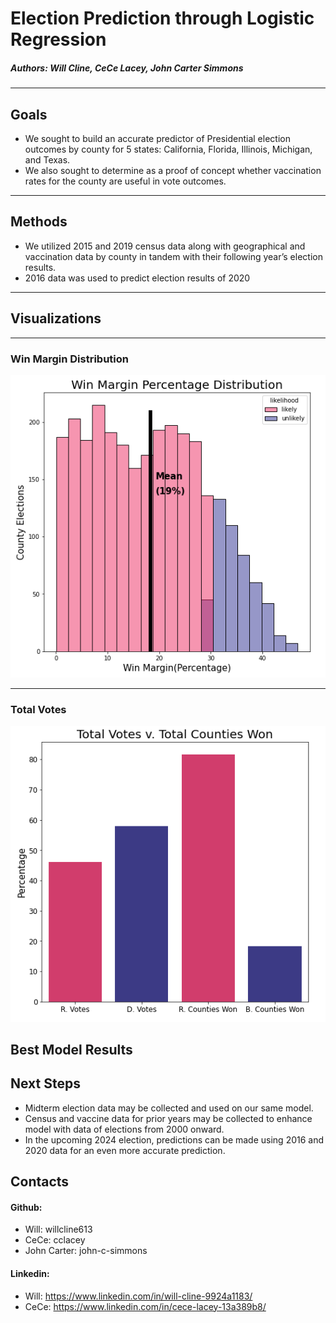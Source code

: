 # Election Prediction through Logistic Regression
##### Authors: Will Cline, CeCe Lacey, John Carter Simmons
***
## Goals
* We sought to build an accurate predictor of Presidential election outcomes by county for 5 states: California, Florida, Illinois, Michigan, and Texas.
* We also sought to determine as a proof of concept whether vaccination rates for the county are useful in vote outcomes.

***
## Methods

* We utilized 2015 and 2019 census data along with geographical and vaccination data by county in tandem with their following year’s election results.
* 2016 data was used to predict election results of 2020

***
## Visualizations

***
### Win Margin Distribution
![Win Margin Distribution](images/Win-Margin-Distribution.png)

***
### Total Votes
![Total Votes](images/Total-Votes.png)

## Best Model Results

## Next Steps
* Midterm election data may be collected and used on our same model.
* Census and vaccine data for prior years may be collected to enhance model with data of elections from 2000 onward.
* In the upcoming 2024 election, predictions can be made using 2016 and 2020 data for an even more accurate prediction.

## Contacts
#### Github:
* Will: willcline613
* CeCe: cclacey
* John Carter: john-c-simmons
#### Linkedin:
* Will: https://www.linkedin.com/in/will-cline-9924a1183/
* CeCe: https://www.linkedin.com/in/cece-lacey-13a389b8/